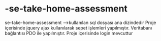 # -se-take-home-assessment
 se-take-home-assessment
-->kullanılan sql dosyası ana dizindedir
Proje içerisinde jquery ajax kullanılarak sepet işlemleri yapılmıştır.
Veritabanı bağlantısı PDO ile yapılmıştır.
Proje içerisinde login mevcuttur
